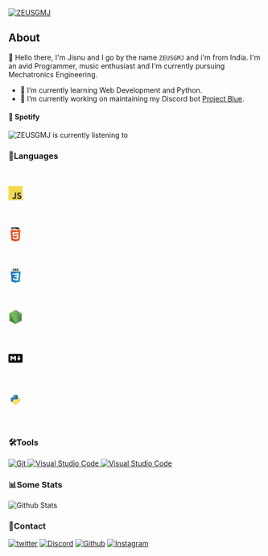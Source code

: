 <a href="https://github.com/ZEUSGMJ">
    <img src="https://imgur.com/Y5Gvoxq.jpg" alt="ZEUSGMJ">
</a>

## About
:wave: Hello there, I'm Jisnu and I go by the name `ZEUSGMJ` and i'm from India. I'm an avid Programmer, music enthusiast and I'm currently pursuing Mechatronics Engineering.
- 🌱 I’m currently learning Web Development and Python.
- 🔭 I’m currently working on maintaining my Discord bot [Project Blue](https://github.com/ZEUSGMJ/Project-Blue "Project Blue").

#### :musical_note: Spotify
<img src="https://zeusgmj.vercel.app/api/spotify" alt="ZEUSGMJ is currently listening to" width="400">

### :bookmark_tabs:Languages
<code>
<a href="https://www.javascript.com/">
<img src="https://raw.githubusercontent.com/github/explore/80688e429a7d4ef2fca1e82350fe8e3517d3494d/topics/javascript/javascript.png" alt="Javascript" width="28px"/>
</a>
</code>
<code>
<a href="https://www.html.com/">
<img src="https://raw.githubusercontent.com/github/explore/80688e429a7d4ef2fca1e82350fe8e3517d3494d/topics/html/html.png" alt="HTML" width="28px"/>
</a>
</code>
<code>
<a href="https://www.w3schools.com/css/default.asp">
<img src="https://raw.githubusercontent.com/github/explore/80688e429a7d4ef2fca1e82350fe8e3517d3494d/topics/css/css.png" alt="CSS" width="28px"/>
</a>
</code>
<code>
<a href="https://nodejs.org/en/">
<img src="https://raw.githubusercontent.com/github/explore/80688e429a7d4ef2fca1e82350fe8e3517d3494d/topics/nodejs/nodejs.png" alt="Nodejs" width="28px"/>
</a>
</code>
<code>
<a href="https://www.markdownguide.org/">
<img src="https://raw.githubusercontent.com/github/explore/80688e429a7d4ef2fca1e82350fe8e3517d3494d/topics/markdown/markdown.png" alt="Markdown" width="28px"/>
</a>
</code>
<code>
<a href="https://www.python.org/">
<img src="https://raw.githubusercontent.com/github/explore/80688e429a7d4ef2fca1e82350fe8e3517d3494d/topics/python/python.png" alt="Python" width="28px"/>
</a>
</code>

<br/>

### 🛠️Tools
<a href="https://git-scm.com/">
<img src="https://img.shields.io/badge/-Git-gray?logo=git&style=for-the-badge&color=F05032&logoColor=white" alt="Git" width="64px">
</a>
<a href="https://code.visualstudio.com/">
<img src="https://img.shields.io/badge/-Code%20Editor-gray?logo=visual%20studio%20code&style=for-the-badge&color=007ACC" alt="Visual Studio Code">
</a>
<a href="https://www.mongodb.com/">
<img src="https://img.shields.io/badge/-MongoDB-gray?logo=mongodb&style=for-the-badge&logoColor=white&color=47A248" alt="Visual Studio Code">
</a>

### :bar_chart:Some Stats
<img src="https://zeusgmj-github-readme.vercel.app/api?username=ZEUSGMJ&show_icons=true&theme=calm&bg_color=30,0FA5E5,43E8AF&title_color=D6455C&text_color=2F4858&icon_color=D6455C&hide_border=false&count_private=true" alt="Github Stats"></br>

<!--<img src="https://zeusgmj-github-readme.vercel.app/api/top-langs/?username=ZEUSGMJ">-->

### :page_with_curl:Contact
[![twitter](https://img.shields.io/badge/-Twitter-blue?logo=twitter&style=for-the-badge&color=blue "Twitter")](https://twitter.com/ZEUSGMJ) [![Discord](https://img.shields.io/badge/-Discord-%23909CFC?logo=discord&style=for-the-badge "ZEUSGMJ")](https://discord.com/users/438054607571386378) [![Github](https://img.shields.io/github/followers/ZEUSGMJ?logo=github&style=for-the-badge "Github")](https://github.com/ZEUSGMJ) [![Instagram](https://img.shields.io/badge/-Instagram-blue?logo=instagram&style=for-the-badge&color=9cf "Instagram")](https://www.instagram.com/zeusgmj/)
